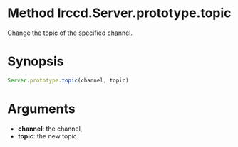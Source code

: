 # Method Irccd.Server.prototype.topic

Change the topic of the specified channel.

# Synopsis

```javascript
Server.prototype.topic(channel, topic)
```

# Arguments

  - **channel**: the channel,
  - **topic**: the new topic.
